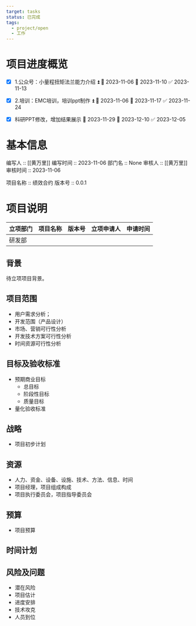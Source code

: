 ```yaml
---
target: tasks
status: 已完成
tags:
  - project/open
  - 工作
---
```


# 项目进度概览

- [x] 1.公众号：小量程扭矩法兰能力介绍 ⏫ 🛫 2023-11-06 📅 2023-11-10 ✅ 2023-11-13
- [x] 2.培训：EMC培训，培训ppt制作 ⏫ 🛫 2023-11-06 📅 2023-11-17 ✅ 2023-11-24
- [x] 科研PPT修改，增加结果展示 🛫 2023-11-29 📅 2023-12-10 ✅ 2023-12-05


# 基本信息

编写人 :: [[黄万里]]
编写时间 :: 2023-11-06
部门名 :: None
审核人 :: [[黄万里]]
审核时间 :: 2023-11-06

项目名称 :: 绩效合约
版本号 :: 0.0.1

# 项目说明
| 立项部门 | 项目名称 | 版本号 | 立项申请人 | 申请时间 |
| -------- | -------- | ------ | ---------- | -------- |
| 研发部   |          |        |            |          |


## 背景

待立项项目背景。

## 项目范围
- 用户需求分析；
- 开发范围（产品设计）
- 市场、营销可行性分析
- 开发技术方案可行性分析
- 时间资源可行性分析

## 目标及验收标准
- 预期商业目标
	- 总目标
	- 阶段性目标
	- 质量目标
- 量化验收标准

## 战略
- 项目初步计划

## 资源
- 人力、资金、设备、设施、技术、方法、信息、时间
- 项目经理，项目组成构成
- 项目执行委员会，项目指导委员会


## 预算
- 项目预算

## 时间计划

## 风险及问题

- 潜在风险
- 项目估计
- 进度安排
- 技术攻克
- 人员到位

